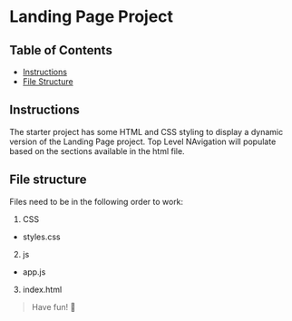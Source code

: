 # Landing Page Project

## Table of Contents

- [Instructions](#instructions)
- [File Structure](#file)

## Instructions

The starter project has some HTML and CSS styling to display a dynamic version of the Landing Page project. Top Level NAvigation will populate based on the sections available in the html file.

## File structure

Files need to be in the following order to work:

1. CSS

- styles.css

2. js

- app.js

3. index.html

> Have fun!
> :rocket:
